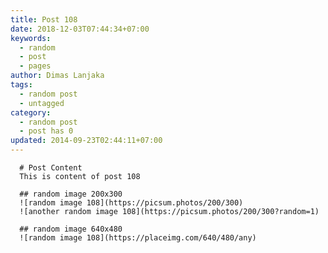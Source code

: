 ```yaml
---
title: Post 108
date: 2018-12-03T07:44:34+07:00
keywords:
  - random
  - post
  - pages
author: Dimas Lanjaka
tags:
  - random post
  - untagged
category:
  - random post
  - post has 0
updated: 2014-09-23T02:44:11+07:00
---
```


      # Post Content
      This is content of post 108

      ## random image 200x300
      ![random image 108](https://picsum.photos/200/300)
      ![another random image 108](https://picsum.photos/200/300?random=1)

      ## random image 640x480
      ![random image 108](https://placeimg.com/640/480/any)
      